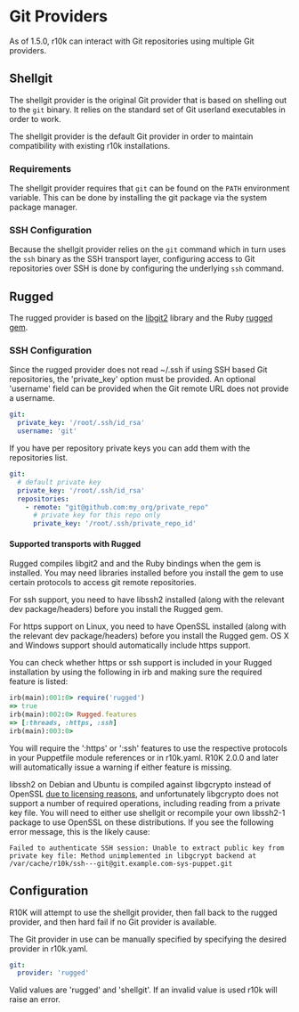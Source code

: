 Git Providers
=============

As of 1.5.0, r10k can interact with Git repositories using multiple Git
providers.

Shellgit
--------

The shellgit provider is the original Git provider that is based on shelling out
to the `git` binary. It relies on the standard set of Git userland executables
in order to work.

The shellgit provider is the default Git provider in order to maintain
compatibility with existing r10k installations.

### Requirements

The shellgit provider requires that `git` can be found on the `PATH` environment
variable. This can be done by installing the git package via the system package
manager.

### SSH Configuration

Because the shellgit provider relies on the `git` command which in turn uses the
`ssh` binary as the SSH transport layer, configuring access to Git repositories
over SSH is done by configuring the underlying `ssh` command.

Rugged
------

The rugged provider is based on the [libgit2](https://github.com/libgit2/libgit2)
library and the Ruby [rugged gem](https://github.com/libgit2/rugged).

### SSH Configuration

Since the rugged provider does not read ~/.ssh if using SSH based Git
repositories, the 'private_key' option must be provided. An optional 'username'
field can be provided when the Git remote URL does not provide a username.

```yaml
git:
  private_key: '/root/.ssh/id_rsa'
  username: 'git'
```

If you have per repository private keys you can add them with the repositories list.

```yaml
git:
  # default private key
  private_key: '/root/.ssh/id_rsa'
  repositories:
    - remote: "git@github.com:my_org/private_repo"
      # private key for this repo only
      private_key: '/root/.ssh/private_repo_id'
```

#### Supported transports with Rugged

Rugged compiles libgit2 and and the Ruby bindings when the gem is installed. You
may need libraries installed before you install the gem to use certain protocols
to access git remote repositories.

For ssh support, you need to have libssh2 installed (along with the relevant dev
package/headers) before you install the Rugged gem.

For https support on Linux, you need to have OpenSSL installed (along with the
relevant dev package/headers) before you install the Rugged gem. OS X and
Windows support should automatically include https support.

You can check whether https or ssh support is included in your Rugged
installation by using the following in irb and making sure the required feature
is listed:

```ruby
irb(main):001:0> require('rugged')
=> true
irb(main):002:0> Rugged.features
=> [:threads, :https, :ssh]
irb(main):003:0>
```
You will require the ':https' or ':ssh' features to use the respective protocols
in your Puppetfile module references or in r10k.yaml. R10K 2.0.0 and later will
automatically issue a warning if either feature is missing.

libssh2 on Debian and Ubuntu is compiled against libgcrypto instead of OpenSSL
[due to licensing reasons](https://bugs.debian.org/cgi-bin/bugreport.cgi?bug=668271), and
unfortunately libgcrypto does not support a number of required operations,
including reading from a private key file. You will need to either use shellgit
or recompile your own libssh2-1 package to use OpenSSL on these distributions.
If you see the following error message, this is the likely cause:

    Failed to authenticate SSH session: Unable to extract public key from private key file: Method unimplemented in libgcrypt backend at /var/cache/r10k/ssh---git@git.example.com-sys-puppet.git

Configuration
-------------

R10K will attempt to use the shellgit provider, then fall back to the rugged
provider, and then hard fail if no Git provider is available.

The Git provider in use can be manually specified by specifying the desired
provider in r10k.yaml.

```yaml
git:
  provider: 'rugged'
```

Valid values are 'rugged' and 'shellgit'. If an invalid value is used r10k will
raise an error.
